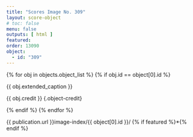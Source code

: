 ```yaml
---
title: "Scores Image No. 309"
layout: score-object
# toc: false
menu: false
outputs: [ html ]
featured: 
order: 13090
object:
  - id: "309"
---
```


{% for obj in objects.object_list %}
{% if obj.id == object[0].id %}

{{ obj.extended_caption }}

{{ obj.credit }} {.object-credit}

{% endif %}
{% endfor %}

<div class="object-credit object-url is-print-only">

{{ publication.url }}image-index/{{ object[0].id }}/ {% if featured %}*{% endif %}

</div>
